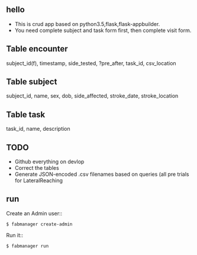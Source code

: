 ## hello
- This is crud app based on python3.5,flask,flask-appbuilder.
- You need complete subject and task form first, then complete visit form.

## Table encounter
subject_id(f), timestamp, side_tested, ?pre_after, task_id, csv_location


## Table subject
subject_id, name, sex, dob, side_affected, stroke_date, stroke_location


## Table task
task_id, name, description


## TODO
- Github everything on devlop
- Correct the tables
- Generate JSON-encoded .csv filenames based on queries (all pre trials for LateralReaching

## run
Create an Admin user::

    $ fabmanager create-admin

Run it::

    $ fabmanager run
